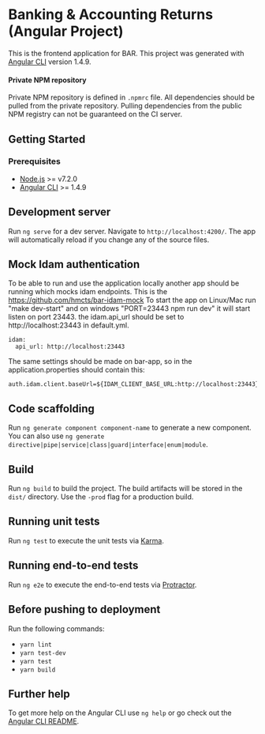 # Banking & Accounting Returns (Angular Project)

This is the frontend application for BAR.
This project was generated with [Angular CLI](https://github.com/angular/angular-cli) version 1.4.9.

#### Private NPM repository

Private NPM repository is defined in `.npmrc` file. All dependencies should be pulled from the private repository. Pulling dependencies from the public NPM registry can not be guaranteed on the CI server.


## Getting Started

### Prerequisites

* [Node.js](https://nodejs.org/) >= v7.2.0
* [Angular CLI](https://cli.angular.io/) >= 1.4.9

## Development server
Run `ng serve` for a dev server. Navigate to `http://localhost:4200/`. The app will automatically reload if you change any of the source files.

## Mock Idam authentication
To be able to run and use the application locally another app should be running which mocks idam endpoints. This is the
https://github.com/hmcts/bar-idam-mock
To start the app on Linux/Mac run "make dev-start" and on windows "PORT=23443 npm run dev" it will start listen on port 23443.
the idam.api_url should be set to http://localhost:23443 in default.yml.
```
idam:
  api_url: http://localhost:23443
```
The same settings should be made on bar-app, so in the application.properties should contain this: 
```
auth.idam.client.baseUrl=${IDAM_CLIENT_BASE_URL:http://localhost:23443} 
```
## Code scaffolding

Run `ng generate component component-name` to generate a new component. You can also use `ng generate directive|pipe|service|class|guard|interface|enum|module`.

## Build

Run `ng build` to build the project. The build artifacts will be stored in the `dist/` directory. Use the `-prod` flag for a production build.

## Running unit tests

Run `ng test` to execute the unit tests via [Karma](https://karma-runner.github.io).

## Running end-to-end tests

Run `ng e2e` to execute the end-to-end tests via [Protractor](http://www.protractortest.org/).

## Before pushing to deployment

Run the following commands:

* `yarn lint`
* `yarn test-dev`
* `yarn test`
* `yarn build`

## Further help

To get more help on the Angular CLI use `ng help` or go check out the [Angular CLI README](https://github.com/angular/angular-cli/blob/master/README.md).
